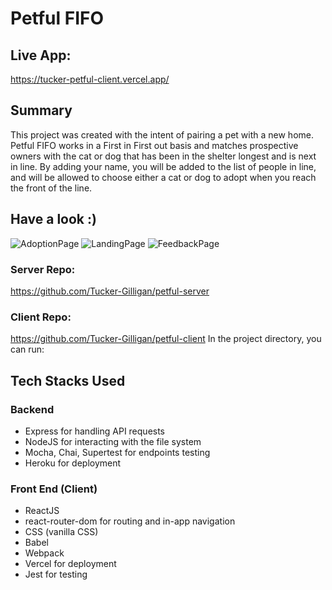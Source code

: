 # Petful FIFO

## Live App:

https://tucker-petful-client.vercel.app/

## Summary

This project was created with the intent of pairing a pet with a new home. Petful FIFO works in a First in First out basis and matches prospective owners with the cat or dog that has been in the shelter longest and is next in line. By adding your name, you will be added to the list of people in line, and will be allowed to choose either a cat or dog to adopt when you reach the front of the line.

## Have a look :)

![AdoptionPage](https://user-images.githubusercontent.com/72029209/110018572-6b106380-7cf5-11eb-8013-1ab4d27401d8.jpg)
![LandingPage](https://user-images.githubusercontent.com/72029209/110018573-6ba8fa00-7cf5-11eb-8a54-dac5283a6634.jpg)
![FeedbackPage](https://user-images.githubusercontent.com/72029209/110018576-6c419080-7cf5-11eb-9e54-1a8e7b4f09f3.jpg)

### Server Repo:

https://github.com/Tucker-Gilligan/petful-server

### Client Repo:

https://github.com/Tucker-Gilligan/petful-client
In the project directory, you can run:

## Tech Stacks Used

### Backend

- Express for handling API requests
- NodeJS for interacting with the file system
- Mocha, Chai, Supertest for endpoints testing
- Heroku for deployment

### Front End (Client)

- ReactJS
- react-router-dom for routing and in-app navigation
- CSS (vanilla CSS)
- Babel
- Webpack
- Vercel for deployment
- Jest for testing
